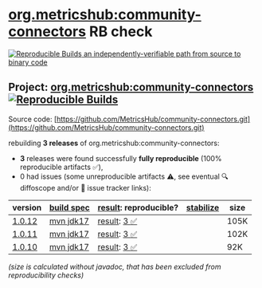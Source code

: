 [org.metricshub:community-connectors](https://central.sonatype.com/artifact/org.metricshub/community-connectors/versions) RB check
=======

[![Reproducible Builds](https://reproducible-builds.org/images/logos/rb.svg) an independently-verifiable path from source to binary code](https://reproducible-builds.org/)

## Project: [org.metricshub:community-connectors](https://central.sonatype.com/artifact/org.metricshub/community-connectors/versions) [![Reproducible Builds](https://img.shields.io/endpoint?url=https://raw.githubusercontent.com/jvm-repo-rebuild/reproducible-central/master/content/org/metricshub/community-connectors/badge.json)](https://github.com/jvm-repo-rebuild/reproducible-central/blob/master/content/org/metricshub/community-connectors/README.md)

Source code: [https://github.com/MetricsHub/community-connectors.git](https://github.com/MetricsHub/community-connectors.git)

rebuilding **3 releases** of org.metricshub:community-connectors:
- **3** releases were found successfully **fully reproducible** (100% reproducible artifacts :white_check_mark:),
- 0 had issues (some unreproducible artifacts :warning:, see eventual :mag: diffoscope and/or :memo: issue tracker links):

| version | [build spec](/BUILDSPEC.md) | [result](https://reproducible-builds.org/docs/jvm/): reproducible? | [stabilize](https://github.com/google/oss-rebuild/blob/main/cmd/stabilize/README.md) | size |
| -- | --------- | ------ | ------ | -- |
| [1.0.12](https://central.sonatype.com/artifact/org.metricshub/community-connectors/1.0.12/pom) | [mvn jdk17](community-connectors-1.0.12.buildspec) | [result](community-connectors-1.0.12.buildinfo): [3 :white_check_mark: ](community-connectors-1.0.12.buildcompare) | | 105K |
| [1.0.11](https://central.sonatype.com/artifact/org.metricshub/community-connectors/1.0.11/pom) | [mvn jdk17](community-connectors-1.0.11.buildspec) | [result](community-connectors-1.0.11.buildinfo): [3 :white_check_mark: ](community-connectors-1.0.11.buildcompare) | | 102K |
| [1.0.10](https://central.sonatype.com/artifact/org.metricshub/community-connectors/1.0.10/pom) | [mvn jdk17](community-connectors-1.0.10.buildspec) | [result](community-connectors-1.0.10.buildinfo): [3 :white_check_mark: ](community-connectors-1.0.10.buildcompare) | | 92K |

<i>(size is calculated without javadoc, that has been excluded from reproducibility checks)</i>
